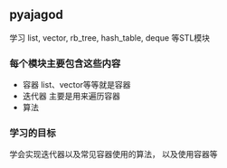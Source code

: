 ## pyajagod
学习 list, vector, rb_tree, hash_table, deque 等STL模块
### 每个模块主要包含这些内容
- 容器
    list、vector等等就是容器
- 迭代器 
    主要是用来遍历容器
- 算法
    
### 学习的目标
学会实现迭代器以及常见容器使用的算法， 以及使用容器等